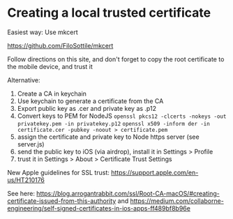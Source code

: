 # Creating a local trusted certificate

Easiest way: Use mkcert

  https://github.com/FiloSottile/mkcert

  Follow directions on this site, and don't forget to copy the root certificate to the mobile device, and trust it

Alternative:

1. Create a CA in keychain
2. Use keychain to generate a certificate from the CA
3. Export public key as .cer and private key as .p12
4. Convert keys to PEM for NodeJS
  `openssl pkcs12 -clcerts -nokeys -out privatekey.pem -in privatekey.p12`
  `openssl x509 -inform der -in certificate.cer -pubkey -noout > certificate.pem`
5. assign the certificate and private key to Node https server (see server.js)
6. send the public key to iOS (via airdrop), install it in Settings > Profile
7. trust it in Settings > About > Certificate Trust Settings

New Apple guidelines for SSL trust:
https://support.apple.com/en-us/HT210176

See here:
https://blog.arrogantrabbit.com/ssl/Root-CA-macOS/#creating-certificate-issued-from-this-authority
and
https://medium.com/collaborne-engineering/self-signed-certificates-in-ios-apps-ff489bf8b96e
